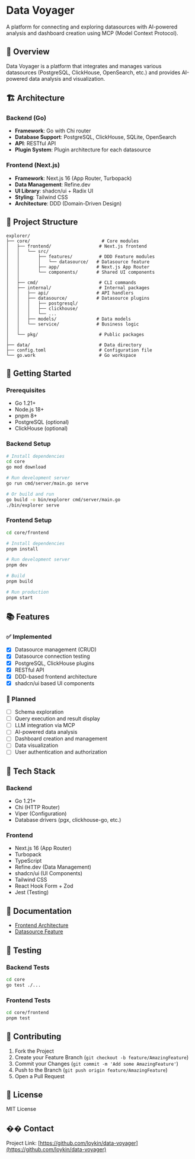 # Data Voyager

A platform for connecting and exploring datasources with AI-powered analysis and dashboard creation using MCP (Model Context Protocol).

## 🎯 Overview

Data Voyager is a platform that integrates and manages various datasources (PostgreSQL, ClickHouse, OpenSearch, etc.) and provides AI-powered data analysis and visualization.

## 🏗️ Architecture

### Backend (Go)
- **Framework**: Go with Chi router
- **Database Support**: PostgreSQL, ClickHouse, SQLite, OpenSearch
- **API**: RESTful API
- **Plugin System**: Plugin architecture for each datasource

### Frontend (Next.js)
- **Framework**: Next.js 16 (App Router, Turbopack)
- **Data Management**: Refine.dev
- **UI Library**: shadcn/ui + Radix UI
- **Styling**: Tailwind CSS
- **Architecture**: DDD (Domain-Driven Design)

## 📁 Project Structure

```
explorer/
├── core/                           # Core modules
│   ├── frontend/                  # Next.js frontend
│   │   └── src/
│   │       ├── features/          # DDD Feature modules
│   │       │   └── datasource/   # Datasource feature
│   │       ├── app/              # Next.js App Router
│   │       └── components/       # Shared UI components
│   │
│   ├── cmd/                       # CLI commands
│   ├── internal/                  # Internal packages
│   │   ├── api/                  # API handlers
│   │   ├── datasource/           # Datasource plugins
│   │   │   ├── postgresql/
│   │   │   ├── clickhouse/
│   │   │   └── ...
│   │   ├── models/               # Data models
│   │   └── service/              # Business logic
│   │
│   └── pkg/                       # Public packages
│
├── data/                          # Data directory
├── config.toml                    # Configuration file
└── go.work                        # Go workspace
```

## 🚀 Getting Started

### Prerequisites
- Go 1.21+
- Node.js 18+
- pnpm 8+
- PostgreSQL (optional)
- ClickHouse (optional)

### Backend Setup

```bash
# Install dependencies
cd core
go mod download

# Run development server
go run cmd/server/main.go serve

# Or build and run
go build -o bin/explorer cmd/server/main.go
./bin/explorer serve
```

### Frontend Setup

```bash
cd core/frontend

# Install dependencies
pnpm install

# Run development server
pnpm dev

# Build
pnpm build

# Run production
pnpm start
```

## 📚 Features

### ✅ Implemented
- [x] Datasource management (CRUD)
- [x] Datasource connection testing
- [x] PostgreSQL, ClickHouse plugins
- [x] RESTful API
- [x] DDD-based frontend architecture
- [x] shadcn/ui based UI components

### 🚧 Planned
- [ ] Schema exploration
- [ ] Query execution and result display
- [ ] LLM integration via MCP
- [ ] AI-powered data analysis
- [ ] Dashboard creation and management
- [ ] Data visualization
- [ ] User authentication and authorization

## 🔧 Tech Stack

### Backend
- Go 1.21+
- Chi (HTTP Router)
- Viper (Configuration)
- Database drivers (pgx, clickhouse-go, etc.)

### Frontend
- Next.js 16 (App Router)
- Turbopack
- TypeScript
- Refine.dev (Data Management)
- shadcn/ui (UI Components)
- Tailwind CSS
- React Hook Form + Zod
- Jest (Testing)

## 📖 Documentation

- [Frontend Architecture](./core/frontend/ARCHITECTURE.md)
- [Datasource Feature](./core/frontend/src/features/datasource/README.md)

## 🧪 Testing

### Backend Tests
```bash
cd core
go test ./...
```

### Frontend Tests
```bash
cd core/frontend
pnpm test
```

## 🤝 Contributing

1. Fork the Project
2. Create your Feature Branch (`git checkout -b feature/AmazingFeature`)
3. Commit your Changes (`git commit -m 'Add some AmazingFeature'`)
4. Push to the Branch (`git push origin feature/AmazingFeature`)
5. Open a Pull Request

## 📝 License

MIT License

## �� Contact

Project Link: [https://github.com/loykin/data-voyager](https://github.com/loykin/data-voyager)
